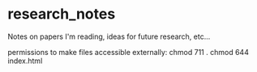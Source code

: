 # research_notes

Notes on papers I'm reading, ideas for future research, etc...

permissions to make files accessible externally:
chmod 711 .
chmod 644 index.html